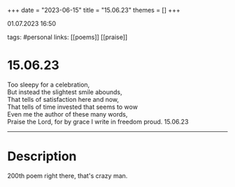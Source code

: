+++
date = "2023-06-15"
title = "15.06.23"
themes = []
+++

01.07.2023 16:50

tags: #personal
links: [[poems]] [[praise]]

# 15.06.23
Too sleepy for a celebration,  
But instead the slightest smile abounds,  
That tells of satisfaction here and now,  
That tells of time invested that seems to wow  
Even me the author of these many words,  
Praise the Lord, for by grace I write in freedom proud.
15.06.23

---
# Description
200th poem right there, that's crazy man.
